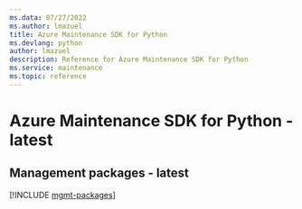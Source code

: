 ```yaml
---
ms.data: 07/27/2022
ms.author: lmazuel
title: Azure Maintenance SDK for Python
ms.devlang: python
author: lmazuel
description: Reference for Azure Maintenance SDK for Python
ms.service: maintenance
ms.topic: reference
---
```

# Azure Maintenance SDK for Python - latest

## Management packages - latest
[!INCLUDE [mgmt-packages](maintenance-mgmt-index.md)]